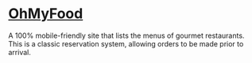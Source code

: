 # [OhMyFood](.github.io)
A 100% mobile-friendly site that lists the menus of gourmet restaurants. This is a classic reservation system, allowing orders to be made prior to arrival.
